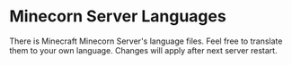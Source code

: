 # Minecorn Server Languages
There is Minecraft Minecorn Server's language files.
Feel free to translate them to your own language.
Changes will apply after next server restart.
